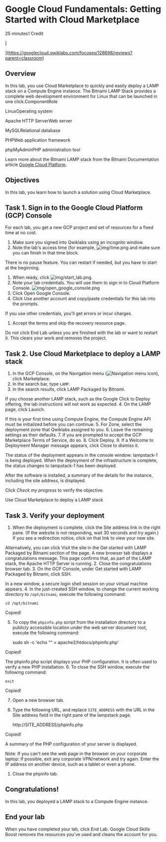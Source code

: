 # Google Cloud Fundamentals: Getting Started with Cloud Marketplace

25 minutes1 Credit

[](https://googlecloud.qwiklabs.com/focuses/128698/reviews?parent=classroom)

[

](https://googlecloud.qwiklabs.com/focuses/128698/reviews?parent=classroom)

## Overview

In this lab, you use Cloud Marketplace to quickly and easily deploy a LAMP stack on a Compute Engine instance. The Bitnami LAMP Stack provides a complete web development environment for Linux that can be launched in one click.ComponentRole

LinuxOperating system

Apache HTTP ServerWeb server

MySQLRelational database

PHPWeb application framework

phpMyAdminPHP administration tool

Learn more about the Bitnami LAMP stack from the Bitnami Documentation article [Google Cloud Platform](https://docs.bitnami.com/google/).

## Objectives

In this lab, you learn how to launch a solution using Cloud Marketplace.

## Task 1\. Sign in to the Google Cloud Platform (GCP) Console

For each lab, you get a new GCP project and set of resources for a fixed time at no cost.

1. Make sure you signed into Qwiklabs using an incognito window.
2. Note the lab's access time (for example, ![img/time.png](https://cdn.qwiklabs.com/aZQJ4BT7uCmM9XR6BTXgTRP1Hfu1T7q6V%2BcnbdEsbpU%3D) and make sure you can finish in that time block.

There is no pause feature. You can restart if needed, but you have to start at the beginning.

1. When ready, click ![img/start_lab.png](https://cdn.qwiklabs.com/XE8x7uvQokyubNwnYKKc%2BvBBNrMlo5iNZiDDzQQ3Ddo%3D).
2. Note your lab credentials. You will use them to sign in to Cloud Platform Console. ![img/open_google_console.png](https://cdn.qwiklabs.com/32cCFOOhUz1MiXyZeArBWFlPA0K7NLLGCykpoimeM3o%3D)
3. Click Open Google Console.
4. Click Use another account and copy/paste credentials for this lab into the prompts.

If you use other credentials, you'll get errors or incur charges.

1. Accept the terms and skip the recovery resource page.

Do not click End Lab unless you are finished with the lab or want to restart it. This clears your work and removes the project.

## Task 2\. Use Cloud Marketplace to deploy a LAMP stack

1. In the GCP Console, on the Navigation menu (![Navigation menu icon](https://cdn.qwiklabs.com/tkgw1TDgj4Q%2BYKQUW4jUFd0O5OEKlUMBRYbhlCrF0WY%3D)), click Marketplace.
2. In the search bar, type `LAMP`.
3. In the search results, click LAMP Packaged by Bitnami.

If you choose another LAMP stack, such as the Google Click to Deploy offering, the lab instructions will not work as expected.
4. On the LAMP page, click Launch.

If this is your first time using Compute Engine, the Compute Engine API must be initialized before you can continue.
5. For Zone, select the deployment zone that Qwiklabs assigned to you.
6. Leave the remaining settings as their defaults.
7. If you are prompted to accept the GCP Marketplace Terms of Service, do so.
8. Click Deploy.
9. If a Welcome to Deployment Manager message appears, click Close to dismiss it.

The status of the deployment appears in the console window: lampstack-1 is being deployed. When the deployment of the infrastructure is complete, the status changes to lampstack-1 has been deployed.

After the software is installed, a summary of the details for the instance, including the site address, is displayed.

Click _Check my progress_ to verify the objective.

Use Cloud Marketplace to deploy a LAMP stack

## Task 3\. Verify your deployment

1. When the deployment is complete, click the Site address link in the right pane. (If the website is not responding, wait 30 seconds and try again.) If you see a redirection notice, click on that link to view your new site.

Alternatively, you can click Visit the site in the Get started with LAMP Packaged by Bitnami section of the page. A new browser tab displays a congratulations message. This page confirms that, as part of the LAMP stack, the Apache HTTP Server is running.
2. Close the congratulations browser tab.
3. On the GCP Console, under Get started with LAMP Packaged by Bitnami, click SSH.

In a new window, a secure login shell session on your virtual machine appears.
4. In the just-created SSH window, to change the current working directory to `/opt/bitnami`, execute the following command:

    cd /opt/bitnami

Copied!

5. To copy the `phpinfo.php` script from the installation directory to a publicly accessible location under the web server document root, execute the following command:

    sudo sh -c 'echo "<?php phpinfo(); ?>" > apache2/htdocs/phpinfo.php'

Copied!

The phpinfo.php script displays your PHP configuration. It is often used to verify a new PHP installation.
6. To close the SSH window, execute the following command:

    exit

Copied!

7. Open a new browser tab.
8. Type the following URL, and replace `SITE_ADDRESS` with the URL in the Site address field in the right pane of the lampstack page.

    http://SITE_ADDRESS/phpinfo.php

Copied!

A summary of the PHP configuration of your server is displayed.

Note: If you can't see the web page in the browser on your corporate laptop: If possible, exit any corporate VPN/network and try again. Enter the IP address on another device, such as a tablet or even a phone.

1. Close the phpinfo tab.

## Congratulations!

In this lab, you deployed a LAMP stack to a Compute Engine instance.

## End your lab

When you have completed your lab, click End Lab. Google Cloud Skills Boost removes the resources you've used and cleans the account for you.
